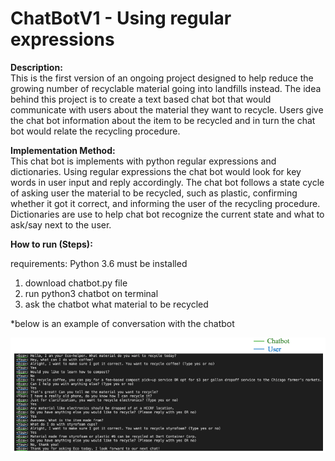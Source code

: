 # ChatBotV1 - Using regular expressions

**Description:** <br>
This is the first version of an ongoing project designed to help reduce the growing number of recyclable material going into landfills instead. The idea behind this project is to create a text based chat bot that would communicate with users about the material they want to recycle. Users give the chat bot information about the item to be recycled and in turn the chat bot would relate the recycling procedure. <br>

**Implementation Method:** <br>
This chat bot is implements with python regular expressions and dictionaries. Using regular expressions the chat bot would look for key words in user input and reply accordingly. The chat bot follows a state cycle of asking user the material to be recycled, such as plastic, confirming whether it got it correct, and informing the user of the recycling procedure. Dictionaries are use to help chat bot recognize the current state and what to ask/say next to the user. <br>

**How to run (Steps):**<br>

requirements: Python 3.6 must be installed 

1. download chatbot.py file 
2. run python3 chatbot on terminal 
3. ask the chatbot what material to be recycled 

*below is an example of conversation with the chatbot 

![alt text](<chatbot.png>)<br>



